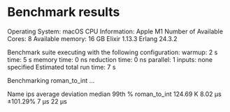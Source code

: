 # Benchmark results

Operating System: macOS
CPU Information: Apple M1
Number of Available Cores: 8
Available memory: 16 GB
Elixir 1.13.3
Erlang 24.3.2

Benchmark suite executing with the following configuration:
warmup: 2 s
time: 5 s
memory time: 0 ns
reduction time: 0 ns
parallel: 1
inputs: none specified
Estimated total run time: 7 s

Benchmarking roman_to_int ...

Name                   ips        average  deviation         median         99th %
roman_to_int      124.69 K        8.02 μs   ±101.29%           7 μs          22 μs